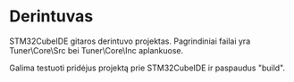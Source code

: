 # Derintuvas

STM32CubeIDE gitaros derintuvo projektas.
Pagrindiniai failai yra Tuner\Core\Src bei Tuner\Core\Inc aplankuose.

Galima testuoti pridėjus projektą prie STM32CubeIDE ir paspaudus "build".